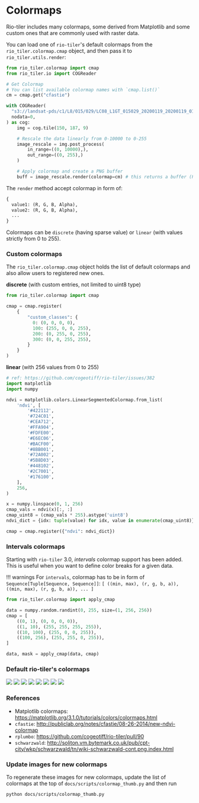 # Colormaps

Rio-tiler includes many colormaps, some derived from Matplotlib and some custom
ones that are commonly used with raster data.

You can load one of `rio-tiler`'s default colormaps from the `rio_tiler.colormap.cmap` object, and then pass it
to `rio_tiler.utils.render`:

```python
from rio_tiler.colormap import cmap
from rio_tiler.io import COGReader

# Get Colormap
# You can list available colormap names with `cmap.list()`
cm = cmap.get("cfastie")

with COGReader(
  "s3://landsat-pds/c1/L8/015/029/LC08_L1GT_015029_20200119_20200119_01_RT/LC08_L1GT_015029_20200119_20200119_01_RT_B8.TIF",
  nodata=0,
) as cog:
    img = cog.tile(150, 187, 9)

    # Rescale the data linearly from 0-10000 to 0-255
    image_rescale = img.post_process(
        in_range=((0, 10000),),
        out_range=((0, 255),)
    )

    # Apply colormap and create a PNG buffer
    buff = image_rescale.render(colormap=cm) # this returns a buffer (PNG by default)
```

The `render` method accept colormap in form of:
```python
{
  value1: (R, G, B, Alpha),
  value2: (R, G, B, Alpha),
  ...
}
```

Colormaps can be `discrete` (having sparse value) or `linear` (with values strictly from 0 to 255).

### Custom colormaps

The `rio_tiler.colormap.cmap` object holds the list of default colormaps and also allow users to registered new ones.

**discrete** (with custom entries, not limited to uint8 type)

```python
from rio_tiler.colormap import cmap

cmap = cmap.register(
    {
        "custom_classes": {
          0: (0, 0, 0, 0),
          100: (255, 0, 0, 255),
          200: (0, 255, 0, 255),
          300: (0, 0, 255, 255),
        }
    }
)
```

**linear** (with 256 values from 0 to 255)

```python
# ref: https://github.com/cogeotiff/rio-tiler/issues/382
import matplotlib
import numpy

ndvi = matplotlib.colors.LinearSegmentedColormap.from_list(
    'ndvi', [
        '#422112',
        '#724C01',
        '#CEA712',
        '#FFA904',
        '#FDFE00',
        '#E6EC06',
        '#BACF00',
        '#8BB001',
        '#72A002',
        '#5B8D03',
        '#448102',
        '#2C7001',
        '#176100',
    ],
    256,
)

x = numpy.linspace(0, 1, 256)
cmap_vals = ndvi(x)[:, :]
cmap_uint8 = (cmap_vals * 255).astype('uint8')
ndvi_dict = {idx: tuple(value) for idx, value in enumerate(cmap_uint8)}

cmap = cmap.register({"ndvi": ndvi_dict})
```

### Intervals colormaps

Starting with `rio-tiler` 3.0, *intervals* colormap support has been added. This is useful when you want to define color breaks for a given data.

!!! warnings
    For `intervals`, colormap has to be in form of `Sequence[Tuple[Sequence, Sequence]]`:
    ```
    [
      ((min, max), (r, g, b, a)),
      ((min, max), (r, g, b, a)),
      ...
    ]
    ```

```python
from rio_tiler.colormap import apply_cmap

data = numpy.random.randint(0, 255, size=(1, 256, 256))
cmap = [
    ((0, 1), (0, 0, 0, 0)),
    ((1, 10), (255, 255, 255, 255)),
    ((10, 100), (255, 0, 0, 255)),
    ((100, 256), (255, 255, 0, 255)),
]

data, mask = apply_cmap(data, cmap)
```

### Default rio-tiler's colormaps

![](img/custom.png)
![](img/perceptually_uniform_sequential.png)
![](img/sequential.png)
![](img/sequential_(2).png)
![](img/diverging.png)
![](img/cyclic.png)
![](img/qualitative.png)
![](img/miscellaneous.png)

### References

- Matplotlib colormaps: <https://matplotlib.org/3.1.0/tutorials/colors/colormaps.html>
- `cfastie`: <http://publiclab.org/notes/cfastie/08-26-2014/new-ndvi-colormap>
- `rplumbo`: <https://github.com/cogeotiff/rio-tiler/pull/90>
- `schwarzwald`: <http://soliton.vm.bytemark.co.uk/pub/cpt-city/wkp/schwarzwald/tn/wiki-schwarzwald-cont.png.index.html>

### Update images for new colormaps

To regenerate these images for new colormaps, update the list of colormaps at
the top of `docs/scripts/colormap_thumb.py` and then run

```bash
python docs/scripts/colormap_thumb.py
```
